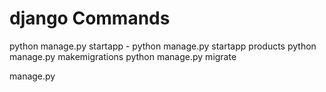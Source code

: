 # django Commands
python manage.py startapp <name>  - python manage.py startapp products
python manage.py makemigrations
python manage.py migrate
  
  manage.py
  
